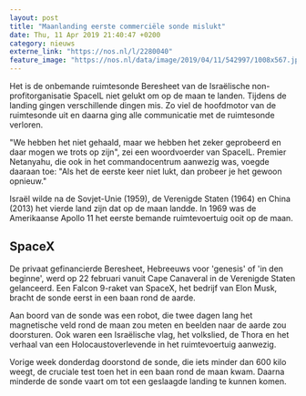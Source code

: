 ```yaml
---
layout: post
title: "Maanlanding eerste commerciële sonde mislukt"
date: Thu, 11 Apr 2019 21:40:47 +0200
category: nieuws
externe_link: "https://nos.nl/l/2280040"
feature_image: "https://nos.nl/data/image/2019/04/11/542997/1008x567.jpg"
---
```


<p>Het is de onbemande ruimtesonde Beresheet van de Israëlische non-profitorganisatie SpaceIL niet gelukt om op de maan te landen. Tijdens de landing gingen verschillende dingen mis. Zo viel de hoofdmotor van de ruimtesonde uit en daarna ging alle communicatie met de ruimtesonde verloren.</p>
<p>"We hebben het niet gehaald, maar we hebben het zeker geprobeerd en daar mogen we trots op zijn", zei een woordvoerder van SpaceIL. Premier Netanyahu, die ook in het commandocentrum aanwezig was, voegde daaraan toe: "Als het de eerste keer niet lukt, dan probeer je het gewoon opnieuw."</p>
<p>Israël wilde na de Sovjet-Unie (1959), de Verenigde Staten (1964) en China (2013) het vierde land zijn dat op de maan landde. In 1969 was de Amerikaanse Apollo 11 het eerste bemande ruimtevoertuig ooit op de maan.</p>
<h2>SpaceX</h2>
<p>De privaat gefinancierde Beresheet, Hebreeuws voor 'genesis' of 'in den beginne', werd op 22 februari vanuit Cape Canaveral in de Verenigde Staten gelanceerd. Een Falcon 9-raket van SpaceX, het bedrijf van Elon Musk, bracht de sonde eerst in een baan rond de aarde.</p>
<p>Aan boord van de sonde was een robot, die twee dagen lang het magnetische veld rond de maan zou meten en beelden naar de aarde zou doorsturen. Ook waren een Israëlische vlag, het volkslied, de Thora en het verhaal van een Holocaustoverlevende in het ruimtevoertuig aanwezig.</p>
<p>Vorige week donderdag doorstond de sonde, die iets minder dan 600 kilo weegt, de cruciale test toen het in een baan rond de maan kwam. Daarna minderde de sonde vaart om tot een geslaagde landing te kunnen komen.</p>
